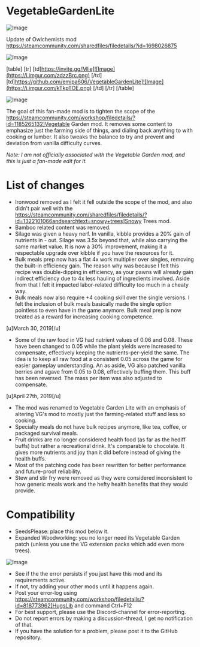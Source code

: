 # VegetableGardenLite

![Image](https://i.imgur.com/WAEzk68.png)

Update of Owlchemists mod
https://steamcommunity.com/sharedfiles/filedetails/?id=1698026875

![Image](https://i.imgur.com/7Gzt3Rg.png)


[table]
    [tr]
        [td]https://invite.gg/Mlie]![Image](https://i.imgur.com/zdzzBrc.png)
[/td]
        [td]https://github.com/emipa606/VegetableGardenLite]![Image](https://i.imgur.com/kTkpTOE.png)
[/td]
    [/tr]
[/table]
	
![Image](https://i.imgur.com/NOW7jU1.png)

The goal of this fan-made mod is to tighten the scope of the https://steamcommunity.com/workshop/filedetails/?id=1185265132]Vegetable Garden mod. It removes some content to emphasize just the farming side of things, and dialing back anything to with cooking or lumber. It also tweaks the balance to try and prevent and deviation from vanilla difficulty curves.

*Note: I am not officially associated with the Vegetable Garden mod, and this is just a fan-made edit for it.*

# List of changes



- Ironwood removed as I felt it fell outside the scope of the mod, and also didn&apos;t pair well with the https://steamcommunity.com/sharedfiles/filedetails/?id=1322101066andsearchtext=snowy+trees]Snowy Trees mod.
- Bamboo related content was removed.
- Silage was given a heavy nerf. In vanilla, kibble provides a 20% gain of nutrients in - out. Silage was 3.5x beyond that, while also carrying the same market value. It is now a 30% improvement, making it a respectable upgrade over kibble if you have the resources for it.
- Bulk meals prep now has a flat 4x work multiplier over singles, removing the built-in efficiency gain. The reason why was because I felt this recipe was double-dipping in efficiency, as your pawns will already gain indirect efficiency due to 4x less hauling of ingredients involved. Aside from that I felt it impacted labor-related difficulty too much in a cheaty way.
- Bulk meals now also require +4 cooking skill over the single versions. I felt the inclusion of bulk meals basically made the single option pointless to even have in the game anymore. Bulk meal prep is now treated as a reward for increasing cooking competence.

[u]March 30, 2019[/u]
- Some of the raw food in VG had nutrient values of 0.06 and 0.08. These have been changed to 0.05 while the plant yields were increased to compensate, effectively keeping the nutrients-per-yield the same. The idea is to keep all raw food at a consistent 0.05 across the game for easier gameplay understanding. An as aside, VG also patched vanilla berries and agave from 0.05 to 0.08, effectively buffing them. This buff has been reversed. The mass per item was also adjusted to compensate.

[u]April 27th, 2019[/u]
- The mod was renamed to Vegetable Garden Lite with an emphasis of altering VG&apos;s mod to mostly just the farming-related stuff and less so cooking.
- Specialty meals do not have bulk recipes anymore, like tea, coffee, or packaged survival meals.
- Fruit drinks are no longer considered health food (as far as the hediff buffs) but rather a recreational drink. It&apos;s comparable to chocolate. It gives more nutrients and joy than it did before instead of giving the health buffs.
- Most of the patching code has been rewritten for better performance and future-proof reliability.
- Stew and stir fry were removed as they were considered inconsistent to how generic meals work and the hefty health benefits that they would provide.



# Compatibility



- SeedsPlease: place this mod below it.
- Expanded Woodworking: you no longer need its Vegetable Garden patch (unless you use the VG extension packs which add even more trees).



![Image](https://i.imgur.com/Rs6T6cr.png)



-  See if the the error persists if you just have this mod and its requirements active.
-  If not, try adding your other mods until it happens again.
-  Post your error-log using https://steamcommunity.com/workshop/filedetails/?id=818773962]HugsLib and command Ctrl+F12
-  For best support, please use the Discord-channel for error-reporting.
-  Do not report errors by making a discussion-thread, I get no notification of that.
-  If you have the solution for a problem, please post it to the GitHub repository.



